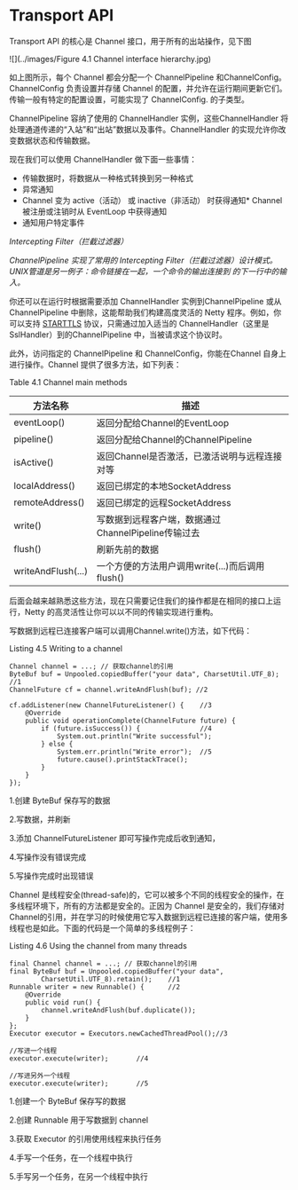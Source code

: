 Transport API
======

Transport API 的核心是 Channel 接口，用于所有的出站操作，见下图

![](../images/Figure 4.1 Channel interface hierarchy.jpg)

如上图所示，每个 Channel 都会分配一个 ChannelPipeline 和ChannelConfig。ChannelConfig 负责设置并存储 Channel 的配置，并允许在运行期间更新它们。传输一般有特定的配置设置，可能实现了 ChannelConfig. 的子类型。

ChannelPipeline 容纳了使用的 ChannelHandler 实例，这些ChannelHandler 将处理通道传递的“入站”和“出站”数据以及事件。ChannelHandler 的实现允许你改变数据状态和传输数据。

现在我们可以使用 ChannelHandler 做下面一些事情：

* 传输数据时，将数据从一种格式转换到另一种格式
* 异常通知
* Channel 变为 active（活动） 或 inactive（非活动） 时获得通知* Channel 被注册或注销时从 EventLoop 中获得通知
* 通知用户特定事件

*Intercepting Filter（拦截过滤器）*

*ChannelPipeline 实现了常用的 Intercepting Filter（拦截过滤器）设计模式。UNIX管道是另一例子：命令链接在一起，一个命令的输出连接到
的下一行中的输入。*

你还可以在运行时根据需要添加 ChannelHandler 实例到ChannelPipeline 或从 ChannelPipeline 中删除，这能帮助我们构建高度灵活的 Netty 程序。例如，你可以支持 [STARTTLS](http://en.wikipedia.org/wiki/STARTTLS) 协议，只需通过加入适当的 ChannelHandler（这里是 SslHandler）到的ChannelPipeline 中，当被请求这个协议时。

此外，访问指定的 ChannelPipeline 和 ChannelConfig，你能在Channel 自身上进行操作。Channel 提供了很多方法，如下列表：

Table 4.1 Channel main methods


方法名称     | 描述
-------- | ---
eventLoop() |返回分配给Channel的EventLoop
pipeline()    |返回分配给Channel的ChannelPipeline
isActive()    |返回Channel是否激活，已激活说明与远程连接对等
localAddress() |返回已绑定的本地SocketAddress
remoteAddress()|返回已绑定的远程SocketAddress
write() |写数据到远程客户端，数据通过ChannelPipeline传输过去
flush() |刷新先前的数据
writeAndFlush(...) |一个方便的方法用户调用write(...)而后调用 flush()

后面会越来越熟悉这些方法，现在只需要记住我们的操作都是在相同的接口上运行，Netty 的高灵活性让你可以以不同的传输实现进行重构。

写数据到远程已连接客户端可以调用Channel.write()方法，如下代码：

Listing 4.5 Writing to a channel

    Channel channel = ...; // 获取channel的引用
    ByteBuf buf = Unpooled.copiedBuffer("your data", CharsetUtil.UTF_8);			//1
    ChannelFuture cf = channel.writeAndFlush(buf); //2

    cf.addListener(new ChannelFutureListener() {	//3
        @Override
        public void operationComplete(ChannelFuture future) {
            if (future.isSuccess()) {				//4
                System.out.println("Write successful");
            } else {
                System.err.println("Write error");	//5
                future.cause().printStackTrace();
            }
        }
    });

1.创建 ByteBuf 保存写的数据

2.写数据，并刷新

3.添加 ChannelFutureListener 即可写操作完成后收到通知，

4.写操作没有错误完成

5.写操作完成时出现错误

Channel 是线程安全(thread-safe)的，它可以被多个不同的线程安全的操作，在多线程环境下，所有的方法都是安全的。正因为 Channel 是安全的，我们存储对Channel的引用，并在学习的时候使用它写入数据到远程已连接的客户端，使用多线程也是如此。下面的代码是一个简单的多线程例子：

Listing 4.6 Using the channel from many threads

    final Channel channel = ...; // 获取channel的引用
    final ByteBuf buf = Unpooled.copiedBuffer("your data",
            CharsetUtil.UTF_8).retain();	//1
    Runnable writer = new Runnable() {		//2
        @Override
        public void run() {
            channel.writeAndFlush(buf.duplicate());
        }
    };
    Executor executor = Executors.newCachedThreadPool();//3

    //写进一个线程
    executor.execute(writer);		//4

    //写进另外一个线程
    executor.execute(writer);		//5


1.创建一个 ByteBuf 保存写的数据

2.创建 Runnable 用于写数据到 channel

3.获取 Executor 的引用使用线程来执行任务

4.手写一个任务，在一个线程中执行

5.手写另一个任务，在另一个线程中执行